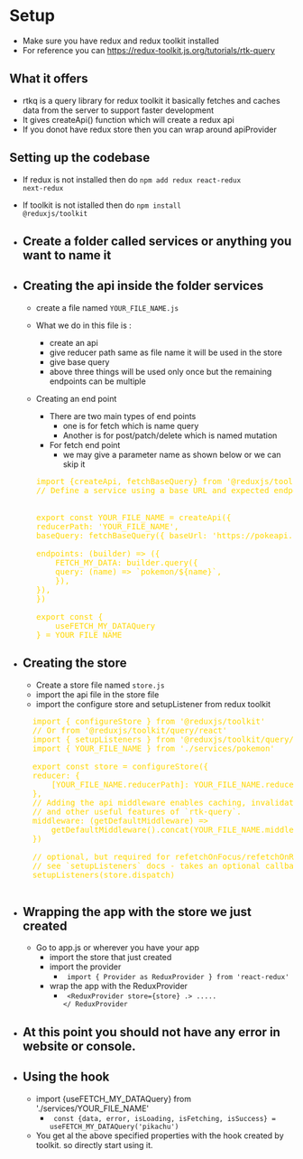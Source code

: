 # Setup

- Make sure you have redux and redux toolkit installed
- For reference you can https://redux-toolkit.js.org/tutorials/rtk-query


## What it offers
- rtkq is a query library for redux toolkit it basically fetches and caches data from the server to support faster development
- It gives createApi() function which will create a redux api
- If you donot have redux store then you can wrap around apiProvider


## Setting up the codebase
- If redux is not installed then do <code>npm add redux react-redux next-redux</code>
- If toolkit is not istalled then do <code>npm install @reduxjs/toolkit</code>

- ## Create a folder called services or anything you want to name it
- ## Creating the api inside the folder services
  - create a file named <code>YOUR_FILE_NAME.js</code>
  - What we do in this file is : 
    - create an api
    - give reducer path same as file name it will be used in the store
    - give base query
    - above three things will be used only once but the remaining endpoints can be multiple

  - Creating an end point
    - There are two main types of end points
      - one is for fetch which is name query
      - Another is for post/patch/delete which is named mutation
    - For fetch end point
      - we may give a parameter name as shown below or we can skip it

    <pre style="color:gold">
    import {createApi, fetchBaseQuery} from '@reduxjs/toolkit/query/react
    // Define a service using a base URL and expected endpoints
    
    
    export const YOUR_FILE_NAME = createApi({
    reducerPath: 'YOUR_FILE_NAME',
    baseQuery: fetchBaseQuery({ baseUrl: 'https://pokeapi.co/api/v2/' }),
    
    endpoints: (builder) => ({
        FETCH_MY_DATA: builder.query({
        query: (name) => `pokemon/${name}`,
        }),
    }),
    })

    export const {
        useFETCH_MY_DATAQuery
    } = YOUR_FILE_NAME
    </pre>


- ## Creating the store
  -  Create a store file named <code>store.js</code>
    -  import the api file in the store file
    -  import the configure store and setupListener from redux toolkit

    <pre style="color:gold">
    import { configureStore } from '@reduxjs/toolkit'
    // Or from '@reduxjs/toolkit/query/react'
    import { setupListeners } from '@reduxjs/toolkit/query/react'
    import { YOUR_FILE_NAME } from './services/pokemon'

    export const store = configureStore({
    reducer: {
        [YOUR_FILE_NAME.reducerPath]: YOUR_FILE_NAME.reducer,
    },
    // Adding the api middleware enables caching, invalidation, polling,
    // and other useful features of `rtk-query`.
    middleware: (getDefaultMiddleware) =>
        getDefaultMiddleware().concat(YOUR_FILE_NAME.middleware),
    })

    // optional, but required for refetchOnFocus/refetchOnReconnect behaviors
    // see `setupListeners` docs - takes an optional callback as the 2nd arg for customization
    setupListeners(store.dispatch)
    </pre>


- ## Wrapping the app with the store we just created
  - Go to app.js or wherever you have your app
    - import the store that just created
    - import the provider
      - <code> import { Provider as ReduxProvider } from 'react-redux' </code>
    - wrap the app with the ReduxProvider
      - <code> <ReduxProvider store={store} .> ...</ReduxProvider>.. </ ReduxProvider </code>

- ## At this point you should not have any error in website or console.
- ## Using the hook
  - import {useFETCH_MY_DATAQuery} from './services/YOUR_FILE_NAME'
    - <code> const {data, error, isLoading, isFetching, isSuccess} = useFETCH_MY_DATAQuery('pikachu') </code>
  - You get al the above specified properties with the hook created by toolkit. so directly start using it.

  